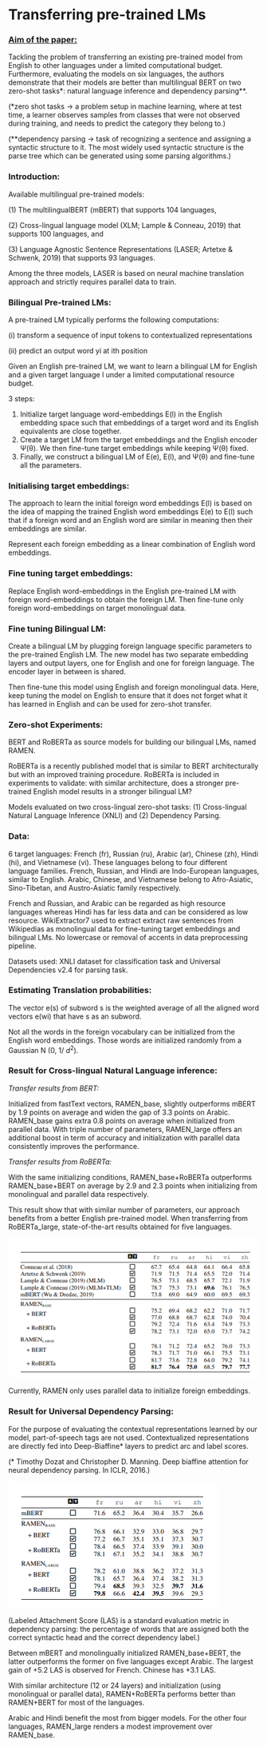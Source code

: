 # Transferring pre-trained LMs


### [Aim of the paper:](https://openreview.net/pdf?id=Bkle6T4YvB)

Tackling the problem of transferring an existing pre-trained model from English to other languages under a limited computational budget. Furthermore, evaluating the models on six languages, the authors demonstrate that their models are better than multilingual BERT on two zero-shot tasks*: natural language inference and dependency parsing**.

(*zero shot tasks → a problem setup in machine learning, where at test time, a learner observes samples from classes that were not observed during training, and needs to predict the category they belong to.)

(**dependency parsing → task of recognizing a sentence and assigning a syntactic structure to it. The most widely used syntactic structure is the parse tree which can be generated using some parsing algorithms.)

### Introduction:

Available multilingual pre-trained models:

(1) The multilingualBERT (mBERT) that supports 104 languages, 

(2) Cross-lingual language model (XLM; Lample & Conneau, 2019) that supports 100 languages, and 

(3) Language Agnostic Sentence Representations (LASER; Artetxe & Schwenk, 2019) that supports 93 languages. 

Among the three models, LASER is based on neural machine translation approach and strictly requires parallel data to train.

### Bilingual Pre-trained LMs:

A pre-trained LM typically performs the following computations:

(i) transform a sequence of input tokens to contextualized representations

(ii) predict an output word yi at ith position

Given an English pre-trained LM, we want to learn a bilingual LM for English and a given target
language l under a limited computational resource budget.  

3 steps:

1. Initialize target language word-embeddings E(l) in the English embedding space such that embeddings of a target word and its English equivalents are close together.
2. Create a target LM from the target embeddings and the English encoder Ψ(θ). We then fine-tune target embeddings while keeping Ψ(θ) fixed.
3. Finally, we construct a bilingual LM of E(e), E(l), and Ψ(θ) and fine-tune all the parameters.

### Initialising target embeddings:

The approach to learn the initial foreign word embeddings E(l) is based on the idea of mapping the trained English word embeddings E(e) to E(l) such that if a foreign word and an English word are similar in meaning then their embeddings are similar.

Represent each foreign embedding as a linear combination of English word embeddings. 

### Fine tuning target embeddings:

Replace English word-embeddings in the English pre-trained LM with foreign word-embeddings to obtain the foreign LM. Then fine-tune only foreign word-embeddings on target monolingual data.

### Fine tuning Bilingual LM:

Create a bilingual LM by plugging foreign language specific parameters to the pre-trained English LM. The new model has two separate embedding layers and output layers, one for English and one for foreign language. The encoder layer in between is shared. 

Then fine-tune this model using English and foreign monolingual data. Here, keep tuning the model on English to ensure that it does not forget what it has learned in English and can be used for zero-shot transfer.

### Zero-shot Experiments:

BERT and RoBERTa as source models for building our bilingual LMs, named RAMEN.

RoBERTa is a recently published model that is similar to BERT architecturally but with an improved training procedure. RoBERTa is included in experiments to validate: with similar architecture, does a stronger pre-trained English model results in a stronger bilingual LM?

Models evaluated on two cross-lingual zero-shot tasks: (1) Cross-lingual Natural Language Inference (XNLI) and (2) Dependency Parsing.

### Data:

6 target languages: French (fr), Russian (ru), Arabic (ar), Chinese (zh), Hindi (hi), and Vietnamese (vi). These languages belong to four different language families.
French, Russian, and Hindi are Indo-European languages, similar to English.                              Arabic, Chinese, and Vietnamese belong to Afro-Asiatic, Sino-Tibetan, and Austro-Asiatic family respectively. 

French and Russian, and Arabic can be regarded as high resource languages whereas Hindi has far less data and can be considered as low resource.
WikiExtractor7 used to extract extract raw sentences from Wikipedias as monolingual data for fine-tuning target embeddings and bilingual LMs. No lowercase or removal of accents in data
preprocessing pipeline.

Datasets used: XNLI dataset for classification task and Universal Dependencies v2.4 for parsing task.

### Estimating Translation probabilities:

The vector e(s) of subword s is the weighted average of all the aligned word vectors e(wi) that have s as an subword. 

Not all the words in the foreign vocabulary can be initialized from the English word embeddings. Those words are initialized randomly from a Gaussian N (0, 1/ $d^2$).

### Result for Cross-lingual Natural Language inference:

*Transfer results from BERT:*

Initialized from fastText vectors, RAMEN_base, slightly outperforms mBERT by 1.9 points on average and widen the gap of 3.3 points on Arabic. RAMEN_base gains extra 0.8 points on average when initialized from parallel data. With triple number of parameters, RAMEN_large offers an additional boost in term of accuracy and initialization with parallel data consistently improves the performance.

*Transfer results from RoBERTa:*

With the same initializing conditions, RAMEN_base+RoBERTa outperforms RAMEN_base+BERT on average by 2.9 and 2.3 points when initializing from monolingual and parallel data respectively. 

This result show that with similar number of parameters, our approach benefits from a better English pre-trained model. When transferring from RoBERTa_large,  state-of-the-art results obtained for five languages.

![Transferring%20pre%20trained%20LMs%20605913275cae44a2bdaea64630727a8c/acc.png](Transferring%20pre%20trained%20LMs%20605913275cae44a2bdaea64630727a8c/acc.png)

Currently, RAMEN only uses parallel data to initialize foreign embeddings.

### Result for Universal Dependency Parsing:

For the purpose of evaluating the contextual representations learned by our model,  part-of-speech tags are not used. Contextualized representations are directly fed into Deep-Biaffine* layers to predict arc and label scores.

(* Timothy Dozat and Christopher D. Manning. Deep biaffine attention for neural dependency parsing. In ICLR, 2016.)

![Transferring%20pre%20trained%20LMs%20605913275cae44a2bdaea64630727a8c/las.png](Transferring%20pre%20trained%20LMs%20605913275cae44a2bdaea64630727a8c/las.png)

(Labeled Attachment Score (LAS) is a standard evaluation metric in dependency parsing: the percentage of words that are assigned both the correct syntactic head and the correct dependency label.)

Between mBERT and monolingually initialized RAMEN_base+BERT, the latter outperforms the former on five languages except Arabic. The largest gain of +5.2 LAS is observed for French. Chinese has +3.1 LAS.

With similar architecture (12 or 24 layers) and initialization (using monolingual or parallel data), RAMEN+RoBERTa performs better than RAMEN+BERT for most of the languages. 

Arabic and Hindi benefit the most from bigger models. For the other four languages, RAMEN_large renders a modest improvement over RAMEN_base.
